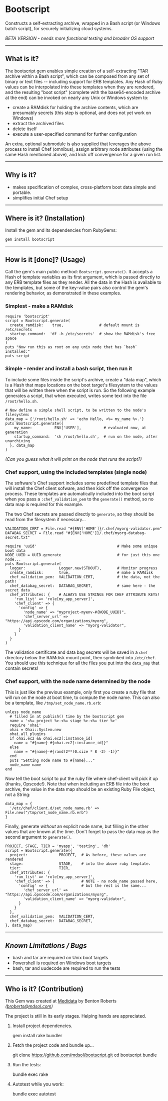 Bootscript
================
Constructs a self-extracting archive, wrapped in a Bash script (or Windows batch script), for securely initializing cloud systems.

  *BETA VERSION - needs more functional testing and broader OS support*

----------------
What is it?
----------------
The bootscript gem enables simple creation of a self-extracting "TAR archive within a Bash script", which can be composed from any set of binary or text files -- including support for ERB templates. Any Hash of Ruby values can be interpolated into these templates when they are rendered, and the resulting "boot script" (complete with the base64-encoded archive at the end) can be invoked on nearly any Unix or Windows system to:

* create a RAMdisk for holding the archive contents, which are presumably secrets (this step is optional, and does not yet work on Windows)
* extract the archived files
* delete itself
* execute a user-specified command for further configuration

An extra, optional submodule is also supplied that leverages the above process to install Chef (omnibus), assign arbitrary node attributes (using the same Hash mentioned above), and kick off convergence for a given run list.


----------------
Why is it?
----------------
* makes specification of complex, cross-platform boot data simple and portable.
* simplifies initial Chef setup

----------------
Where is it? (Installation)
----------------
Install the gem and its dependencies from RubyGems:

    gem install bootscript


----------------
How is it [done]? (Usage)
----------------
Call the gem's main public method: `Bootscript.generate()`. It accepts a Hash of template variables as its first argument, which is passed directly to any ERB  template files as they render. All the data in the Hash is available to the templates, but some of the key-value pairs also control the gem's rendering behavior, as demonstrated in these examples.


### Simplest - make a RAMdisk

    require 'bootscript'
    script = Bootscript.generate(
      create_ramdisk:    true,                # default mount is /etc/secrets
      startup_command:  'df -h /etc/secrets'  # show the RAMdisk's free space
    )
    puts "Now run this as root on any unix node that has `bash` installed:"
    puts script


### Simple - render and install a bash script, then run it

To include some files inside the script's archive, create a "data map", which is a Hash that maps locations on the boot target's filesystem to the values that will be written there when the script is run. So the following example generates a script, that when executed, writes some text into the file `/root/hello.sh`.

    # Now define a simple shell script, to be written to the node's filesystem:
    data_map = {'/root/hello.sh' => 'echo Hello, <%= my_name %>.'}
    puts Bootscript.generate({
        my_name:          ENV['USER'],          # evaluated now, at generation
        startup_command:  'sh /root/hello.sh',  # run on the node, after unarchiving
      }, data_map
    )

_(Can you guess what it will print on the node that runs the script?)_


### Chef support, using the included templates (single node)

The software's Chef support includes some predefined template files that will install the Chef client sofware, and then kick off the convergence process. These templates are automatically included into the boot script when you pass a `:chef_validation_pem` to the `generate()` method, so no data map is required for this example.

The two Chef secrets are passed directly to `generate`, so they should be read from the filesystem if necessary...

    VALIDATION_CERT = File.read "#{ENV['HOME']}/.chef/myorg-validator.pem"
    DATABAG_SECRET = File.read "#{ENV['HOME']}/.chef/myorg-databag-secret.txt"

    require 'uuid'                                    # Make some unique boot data
    NODE_UUID = UUID.generate                         # for just this one node...
    puts Bootscript.generate(
      logger:               Logger.new(STDOUT),       # Monitor progress
      create_ramdisk:       true,                     # make a RAMdisk
      chef_validation_pem:  VALIDATION_CERT,          # the data, not the path!
      chef_databag_secret:  DATABAG_SECRET,           # same here - the secret data
      chef_attributes: {    # ALWAYS USE STRINGS FOR CHEF ATTRIBUTE KEYS!
        'run_list' => 'role[my_app_server]',
        'chef_client' => {
          'config' => {
            'node_name' => "myproject-myenv-#{NODE_UUID}",
            'chef_server_url' => "https://api.opscode.com/organizations/myorg",
            'validation_client_name' => "myorg-validator",
          }
        }
      }
    )

The validation certificate and data bag secrets will be saved in a `chef` directory below the RAMdisk mount point, then symlinked into `/etc/chef`. You should use this technique for all the files you put into the `data_map` that contain secrets!

### Chef support, with the node name determined by the node

This is just like the previous example, only first you create a ruby file that will run on the node at boot time, to compute the node name. This can also be a template, like `/tmp/set_node_name.rb.erb`:

    unless node_name
      # filled in at publish() time by the bootscript gem
      name = '<%= project %>-<%= stage %>-<%= tier %>'
      require 'ohai'
      ohai = Ohai::System.new
      ohai.all_plugins
      if ohai.ec2 && ohai.ec2[:instance_id]
        name = "#{name}-#{ohai.ec2[:instance_id]}"
      else
        name = "#{name}-#{rand(2**(0.size * 8 -2) -1)}"
      end
      puts "Setting node name to #{name}..."
      node_name name
    end


Now tell the boot script to put the ruby file where chef-client will pick it up (thanks, Opscode!). Note that when including an ERB file into the boot archive, the value in the data map should be an existing Ruby File object, not a String:

    data_map = {
      '/etc/chef/client.d/set_node_name.rb' => File.new("/tmp/set_node_name.rb.erb")
    }

Finally, generate *without* an explicit node name, but filling in the other values that are known at the time. Don't forget to pass the data map as the second argument to `generate()`.

    PROJECT, STAGE, TIER = 'myapp', 'testing', 'db'
    script = Bootscript.generate({
      project:              PROJECT,  # As before, these values are rendered
      stage:                STAGE,    # into the above ruby template.
      tier:                 TIER,
      chef_attributes: {
        'run_list' => 'role[my_app_server]',
        'chef_client' => {            # NOTE - no node_name passed here,
          'config' => {               # but the rest is the same...
            'chef_server_url' => "https://api.opscode.com/organizations/myorg",
            'validation_client_name' => "myorg-validator",
          }
        }
      },
      chef_validation_pem:  VALIDATION_CERT,
      chef_databag_secret:  DATABAG_SECRET,
    }, data_map)


----------------
*Known Limitations / Bugs*
----------------
* bash and tar are required on Unix boot targets
* Powershell is required on Windows boot targets
* bash, tar and uudecode are required to run the tests


----------------
Who is it? (Contribution)
----------------
This Gem was created at [Medidata][] by Benton Roberts _(broberts@mdsol.com)_

The project is still in its early stages. Helping hands are appreciated.

1) Install project dependencies.

    gem install rake bundler

2) Fetch the project code and bundle up...

    git clone https://github.com/mdsol/bootscript.git
    cd bootscript
    bundle

3) Run the tests:

    bundle exec rake

4) Autotest while you work:

    bundle exec autotest



[Medidata]: http://mdsol.com
